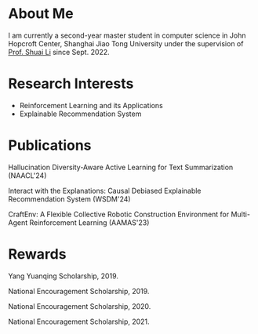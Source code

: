 # About Me
I am currently a second-year master student in computer science in John Hopcroft Center, Shanghai Jiao Tong University under the supervision of [Prof. Shuai Li](https://shuaili8.github.io/) since Sept. 2022.

# Research Interests
- Reinforcement Learning and its Applications
- Explainable Recommendation System

# Publications

Hallucination Diversity-Aware Active Learning for Text Summarization (NAACL'24)

Interact with the Explanations: Causal Debiased Explainable Recommendation System (WSDM'24)

CraftEnv: A Flexible Collective Robotic Construction Environment for Multi-Agent Reinforcement Learning (AAMAS'23)

# Rewards

Yang Yuanqing Scholarship, 2019.

National Encouragement Scholarship, 2019.

National Encouragement Scholarship, 2020.

National Encouragement Scholarship, 2021.
